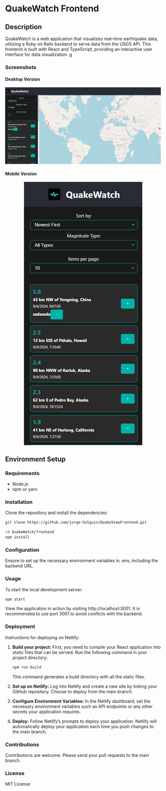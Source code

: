 # QuakeWatch Frontend

## Description
QuakeWatch is a web application that visualizes real-time earthquake data, utilizing a Ruby on Rails backend to serve data from the USGS API. This frontend is built with React and TypeScript, providing an interactive user interface for data visualization.
g
### Screenshots
#### Desktop Version
<p align="center">
  <img src="./public/QuakeWatch_Desktop.webp" alt="QuakeWatch Desktop Version">
</p>

#### Mobile Version
<p align="center">
  <img src="./public/QuakeWatch_Mobile.webp" alt="QuakeWatch Mobile Version">
</p>

## Environment Setup
### Requirements
- Node.js
- npm or yarn

### Installation
Clone the repository and install the dependencies:
```bash
git clone https://github.com/jorge-holguin/QuakeViewFrontend.git
```
```bash
cd QuakeWatch/frontend
npm install
```

### Configuration
Ensure to set up the necessary environment variables in .env, including the backend URL.

### Usage
To start the local development server:
```bash
npm start
```
View the application in action by visiting http://localhost:3001. It is recommended to use port 3001 to avoid conflicts with the backend.

### Deployment
Instructions for deploying on Netlify:

1. **Build your project:** First, you need to compile your React application into static files that can be served. Run the following command in your project directory:
   ```bash
   npm run build
    ```
    This command generates a build directory with all the static files.

2. **Set up on Netlify:** Log into Netlify and create a new site by linking your GitHub repository. Choose to deploy from the main branch.

3. **Configure Environment Variables:** In the Netlify dashboard, set the necessary environment variables such as API endpoints or any other secrets your application requires.

4. **Deploy:** Follow Netlify’s prompts to deploy your application. Netlify will automatically deploy your application each time you push changes to the main branch.

### Contributions
Contributions are welcome. Please send your pull requests to the main branch.

### License
MIT License
